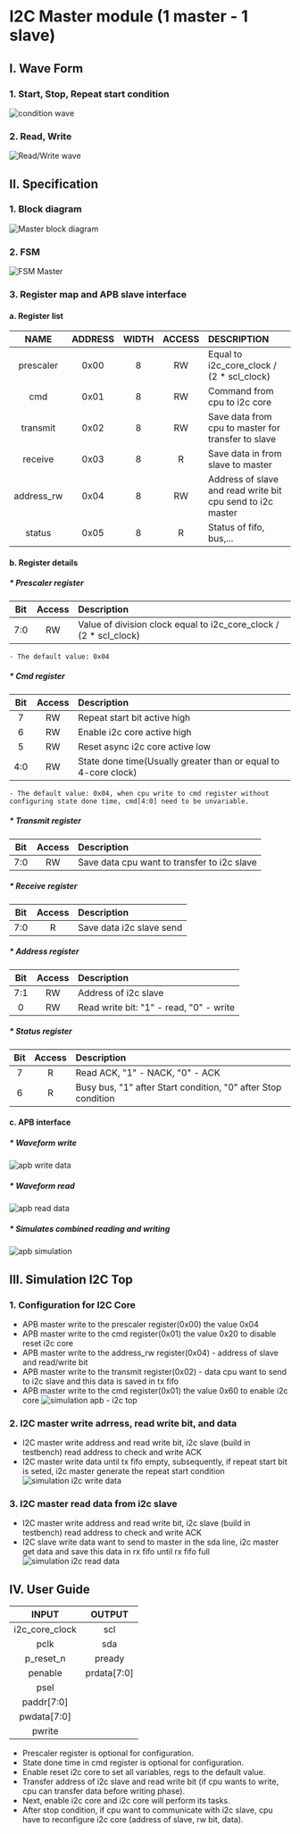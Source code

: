 # I2C Master module (1 master - 1 slave)
## I. Wave Form 
### 1. Start, Stop, Repeat start condition
![condition wave](/illustrating%20images/Spec_condition.png)
### 2. Read, Write
![Read/Write wave](/illustrating%20images/Read_write_wave.png)
## II. Specification
### 1. Block diagram
![Master block diagram](/illustrating%20images/master_block.png)
### 2. FSM
![FSM Master](/illustrating%20images/fsm_master.png)
### 3. Register map and APB slave interface
#### a. Register list
|NAME|ADDRESS|WIDTH|ACCESS|DESCRIPTION|
|:----:|:---:|:---:|:----:|:------|
|prescaler|0x00|8|RW|Equal to i2c_core_clock / (2 * scl_clock)| 
|cmd|0x01|8|RW|Command from cpu to i2c core|
|transmit|0x02|8|RW|Save data from cpu to master for transfer to slave|
|receive|0x03|8|R|Save data in from slave to master|
|address_rw|0x04|8|RW|Address of slave and read write bit cpu send to i2c master|
|status|0x05|8|R|Status of fifo, bus,...| 
#### b. Register details
##### * Prescaler register
|Bit|Access|Description|
|:-:|:----:|:---------|
|7:0|RW|Value of division clock equal to i2c_core_clock / (2 * scl_clock)|
    - The default value: 0x04
##### * Cmd register 
|Bit|Access|Description|
|:-:|:----:|:---------|
|7|RW|Repeat start bit active high|
|6|RW|Enable i2c core active high|
|5|RW|Reset async i2c core active low|
|4:0|RW|State done time(Usually greater than or equal to 4-core clock) |
    - The default value: 0x04, when cpu write to cmd register without configuring state done time, cmd[4:0] need to be unvariable.
##### * Transmit register 
|Bit|Access|Description|
|:-:|:----:|:---------|
|7:0|RW|Save data cpu want to transfer to i2c slave|

##### * Receive register 
|Bit|Access|Description|
|:-:|:----:|:---------|
|7:0|R|Save data i2c slave send|

##### * Address register 
|Bit|Access|Description|
|:-:|:----:|:---------|
|7:1|RW|Address of i2c slave|
|0|RW|Read write bit: "1" - read, "0" - write|

##### * Status register 
|Bit|Access|Description|
|:-:|:----:|:---------|
|7|R|Read ACK, "1" - NACK, "0" - ACK|
|6|R|Busy bus, "1" after Start condition, "0" after Stop condition|

#### c. APB interface
##### * Waveform write
![apb write data](/illustrating%20images/apb_write.png)
##### * Waveform read
![apb read data](/illustrating%20images/apb_read.png)
##### * Simulates combined reading and writing
![apb simulation](/illustrating%20images/abp_simulation.png)

## III. Simulation I2C Top
### 1. Configuration for I2C Core
 - APB master write to the prescaler register(0x00) the value 0x04
 - APB master write to the cmd register(0x01) the value 0x20 to disable reset i2c core
 - APB master write to the address_rw register(0x04) - address of slave and read/write bit
 - APB master write to the transmit register(0x02) - data cpu want to send to i2c slave and this data is saved in tx fifo
 - APB master write to the cmd register(0x01) the value 0x60 to enable i2c core
![simulation apb - i2c top](/illustrating%20images/apb_i2c_top.png)
### 2. I2C master write adrress, read write bit, and data
 - I2C master write address and read write bit, i2c slave (build in testbench) read address to check and write ACK
 - I2C master write data until tx fifo empty, subsequently, if repeat start bit is seted, i2c master generate the repeat start condition
![simulation i2c write data](/illustrating%20images/i2c_write_data.png)
### 3. I2C master read data from i2c slave
 - I2C master write address and read write bit, i2c slave (build in testbench) read address to check and write ACK
 - I2C slave write data want to send to master in the sda line, i2c master get data and save this data in rx fifo until rx fifo full
![simulation i2c read data](/illustrating%20images/i2c_read_data.png)
## IV. User Guide
|INPUT|OUTPUT|
|:---:|:----:|
|i2c_core_clock|scl|
|pclk|sda|
|p_reset_n|pready
|penable|prdata[7:0]|
|psel|
|paddr[7:0]|
|pwdata[7:0]|
|pwrite|

 - Prescaler register is optional for configuration.
 - State done time in cmd register is optional for configuration.
 - Enable reset i2c core to set all variables, regs to the default value.
 - Transfer address of i2c slave and read write bit (if cpu wants to write, cpu can transfer data before writing phase).
 - Next, enable i2c core and i2c core will perform its tasks.
 - After stop condition, if cpu want to communicate with i2c slave, cpu have to reconfigure i2c core (address of slave, rw bit, data).